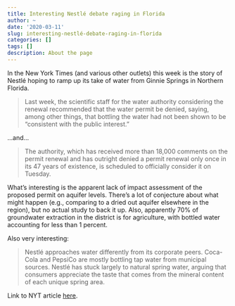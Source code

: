 ```yaml
---
title: Interesting Nestlé debate raging in Florida
author: ~
date: '2020-03-11'
slug: interesting-nestlé-debate-raging-in-florida
categories: []
tags: []
description: About the page
---
```

In the New York Times (and various other outlets) this week is the story of Nestlé hoping to ramp up its take of water from Ginnie Springs in Northern Florida.

> Last week, the scientific staff for the water authority considering the renewal recommended that the water permit be denied, saying, among other things, that bottling the water had not been shown to be “consistent with the public interest.”

…and…

> The authority, which has received more than 18,000 comments on the permit renewal and has outright denied a permit renewal only once in its 47 years of existence, is scheduled to officially consider it on Tuesday.

What’s interesting is the apparent lack of impact assessment of the proposed permit on aquifer levels. There’s a lot of conjecture about what might happen (e.g., comparing to a dried out aquifer elsewhere in the region), but no actual study to back it up. Also, apparently 70% of groundwater extraction in the district is for agriculture, with bottled water accounting for less than 1 percent.

Also very interesting:

> Nestlé approaches water differently from its corporate peers. Coca-Cola and PepsiCo are mostly bottling tap water from municipal sources. Nestlé has stuck largely to natural spring water, arguing that consumers appreciate the taste that comes from the mineral content of each unique spring area.

Link to NYT article [here](https://www.nytimes.com/2020/03/08/business/nestle-florida-water.html).